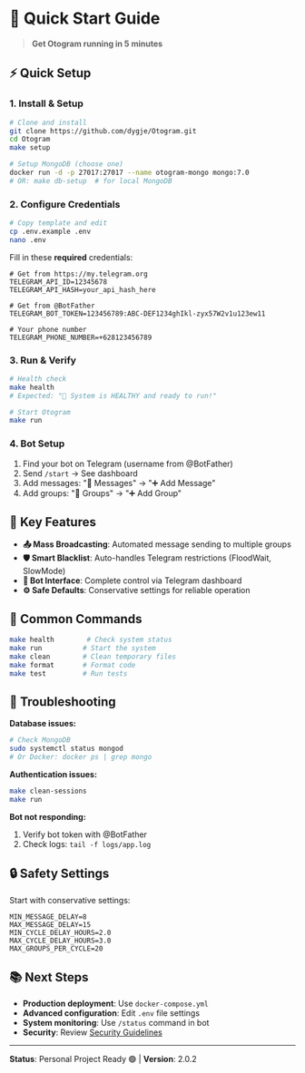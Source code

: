 # 🚀 Quick Start Guide

> **Get Otogram running in 5 minutes**

## ⚡ Quick Setup

### 1. Install & Setup
```bash
# Clone and install
git clone https://github.com/dygje/Otogram.git
cd Otogram
make setup

# Setup MongoDB (choose one)
docker run -d -p 27017:27017 --name otogram-mongo mongo:7.0
# OR: make db-setup  # for local MongoDB
```

### 2. Configure Credentials
```bash
# Copy template and edit
cp .env.example .env
nano .env
```

Fill in these **required** credentials:
```env
# Get from https://my.telegram.org
TELEGRAM_API_ID=12345678
TELEGRAM_API_HASH=your_api_hash_here

# Get from @BotFather
TELEGRAM_BOT_TOKEN=123456789:ABC-DEF1234ghIkl-zyx57W2v1u123ew11

# Your phone number
TELEGRAM_PHONE_NUMBER=+628123456789
```

### 3. Run & Verify
```bash
# Health check
make health
# Expected: "🎉 System is HEALTHY and ready to run!"

# Start Otogram
make run
```

### 4. Bot Setup
1. Find your bot on Telegram (username from @BotFather)
2. Send `/start` → See dashboard
3. Add messages: "📝 Messages" → "➕ Add Message"
4. Add groups: "👥 Groups" → "➕ Add Group"

## 🎯 Key Features

- **📤 Mass Broadcasting**: Automated message sending to multiple groups
- **🛡️ Smart Blacklist**: Auto-handles Telegram restrictions (FloodWait, SlowMode)
- **🤖 Bot Interface**: Complete control via Telegram dashboard
- **⚙️ Safe Defaults**: Conservative settings for reliable operation

## 🔧 Common Commands

```bash
make health        # Check system status
make run          # Start the system
make clean        # Clean temporary files
make format       # Format code
make test         # Run tests
```

## 🚨 Troubleshooting

**Database issues:**
```bash
# Check MongoDB
sudo systemctl status mongod
# Or Docker: docker ps | grep mongo
```

**Authentication issues:**
```bash
make clean-sessions
make run
```

**Bot not responding:**
1. Verify bot token with @BotFather
2. Check logs: `tail -f logs/app.log`

## 🔒 Safety Settings

Start with conservative settings:
```env
MIN_MESSAGE_DELAY=8
MAX_MESSAGE_DELAY=15  
MIN_CYCLE_DELAY_HOURS=2.0
MAX_CYCLE_DELAY_HOURS=3.0
MAX_GROUPS_PER_CYCLE=20
```

## 📚 Next Steps

- **Production deployment**: Use `docker-compose.yml`
- **Advanced configuration**: Edit `.env` file settings
- **System monitoring**: Use `/status` command in bot
- **Security**: Review [Security Guidelines](SECURITY.md)

---

**Status**: Personal Project Ready 🟢 | **Version**: 2.0.2